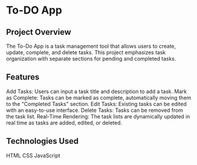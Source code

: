 # To-DO App

## Project Overview

The To-Do App is a task management tool that allows users to create, update, complete, and delete tasks. This project emphasizes task organization with separate sections for pending and completed tasks.

## Features

Add Tasks: Users can input a task title and description to add a task.
Mark as Complete: Tasks can be marked as complete, automatically moving them to the "Completed Tasks" section.
Edit Tasks: Existing tasks can be edited with an easy-to-use interface.
Delete Tasks: Tasks can be removed from the task list.
Real-Time Rendering: The task lists are dynamically updated in real time as tasks are added, edited, or deleted.

## Technologies Used

HTML
CSS
JavaScript

